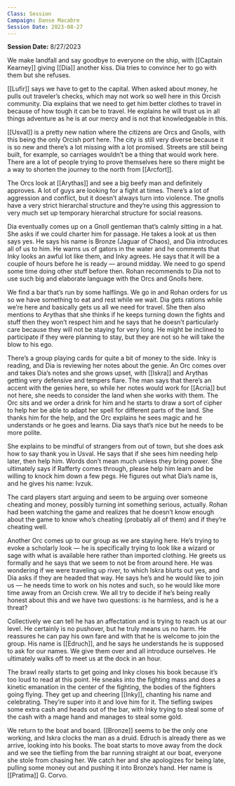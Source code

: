 ```yaml
---
Class: Session
Campaign: Danse Macabre
Session Date: 2023-08-27
---
```

**Session Date:** 8/27/2023

We make landfall and say goodbye to everyone on the ship, with [[Captain Kearney]] giving [[Dia]] another kiss. Dia tries to convince her to go with them but she refuses.

[[Lufir]] says we have to get to the capital. When asked about money, he pulls out traveler’s checks, which may not work so well here in this Orcish community. Dia explains that we need to get him better clothes to travel in because of how tough it can be to travel. He explains he will trust us in all things adventure as he is at our mercy and is not that knowledgeable in this.

[[Usval]] is a pretty new nation where the citizens are Orcs and Gnolls, with this being the only Orcish port here. The city is still very diverse because it is so new and there’s a lot missing with a lot promised. Streets are still being built, for example, so carriages wouldn’t be a thing that would work here. There are a lot of people trying to prove themselves here so there might be a way to shorten the journey to the north from [[Arcfort]].

The Orcs look at [[Arythas]] and see a big beefy man and definitely approves. A lot of guys are looking for a fight at times. There’s a lot of aggression and conflict, but it doesn’t always turn into violence. The gnolls have a very strict hierarchal structure and they’re using this aggression to very much set up temporary hierarchal structure for social reasons.

Dia eventually comes up on a Gnoll gentleman that’s calmly sitting in a hat. She asks if we could charter him for passage. He takes a look at us then says yes. He says his name is Bronze (Jaguar of Chaos), and Dia introduces all of us to him. He warns us of gators in the water and he comments that Inky looks an awful lot like them, and Inky agrees. He says that it will be a couple of hours before he is ready — around midday. We need to go spend some time doing other stuff before then. Rohan recommends to Dia not to use such big and elaborate language with the Orcs and Gnolls here.

We find a bar that’s run by some halflings. We go in and Rohan orders for us so we have something to eat and rest while we wait. Dia gets rations while we’re here and basically gets us all we need for travel. She then also mentions to Arythas that she thinks if he keeps turning down the fights and stuff then they won’t respect him and he says that he doesn’t particularly care because they will not be staying for very long. He might be inclined to participate if they were planning to stay, but they are not so he will take the blow to his ego.

There’s a group playing cards for quite a bit of money to the side. Inky is reading, and Dia is reviewing her notes about the genie. An Orc comes over and takes Dia’s notes and she grows upset, with [[Iskra]] and Arythas getting very defensive and tempers flare. The man says that there’s an accent with the genies here, so while her notes would work for [[Acria]] but not here, she needs to consider the land when she works with them. The Orc sits and we order a drink for him and he starts to draw a sort of cipher to help her be able to adapt her spell for different parts of the land. She thanks him for the help, and the Orc explains he sees magic and he understands or he goes and learns. Dia says that’s nice but he needs to be more polite.

She explains to be mindful of strangers from out of town, but she does ask how to say thank you in Usval. He says that if she sees him needing help later, then help him. Words don’t mean much unless they bring power. She ultimately says if Rafferty comes through, please help him learn and be willing to knock him down a few pegs. He figures out what Dia’s name is, and he gives his name: Ivzuk.

The card players start arguing and seem to be arguing over someone cheating and money, possibly turning int something serious, actually. Rohan had been watching the game and realizes that he doesn’t know enough about the game to know who’s cheating (probably all of them) and if they’re cheating well.

Another Orc comes up to our group as we are staying here. He’s trying to evoke a scholarly look — he is specifically trying to look like a wizard or sage with what is available here rather than imported clothing. He greets us formally and he says that we seem to not be from around here. He was wondering if we were traveling up river, to which Iskra blurts out yes, and Dia asks if they are headed that way. He says he’s and he would like to join us — he needs time to work on his notes and such, so he would like more time away from an Orcish crew. We all try to decide if he’s being really honest about this and we have two questions: is he harmless, and is he a threat?

Collectively we can tell he has an affectation and is trying to reach us at our level. He certainly is no pushover, but he truly means us no harm. He reassures he can pay his own fare and with that he is welcome to join the group. His name is [[Edruch]], and he says he understands he is supposed to ask for our names. We give them over and all introduce ourselves. He ultimately walks off to meet us at the dock in an hour.

The brawl really starts to get going and Inky closes his book because it’s too loud to read at this point. He sneaks into the fighting mass and does a kinetic emanation in the center of the fighting, the bodies of the fighters going flying. They get up and cheering [[Inky]], chanting his name and celebrating. They’re super into it and love him for it. The tiefling swipes some extra cash and heads out of the bar, with Inky trying to steal some of the cash with a mage hand and manages to steal some gold.

We return to the boat and board. [[Bronze]] seems to be the only one working, and Iskra clocks the man as a druid. Edruch is already there as we arrive, looking into his books. The boat starts to move away from the dock and we see the tiefling from the bar running straight at our boat, everyone she stole from chasing her. We catch her and she apologizes for being late, pulling some money out and pushing it into Bronze’s hand. Her name is [[Pratima]] G. Corvo.